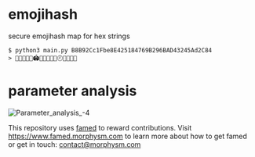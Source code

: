 # emojihash
secure emojihash map for hex strings
```
$ python3 main.py B8B92Cc1Fbe8E425184769B296BAD43245Ad2C84
> 🌙🔕🏒🍝🥁🏟🐽😳🌲🏈🍁🕘👶😠🧸💙
```
# parameter analysis 
![Parameter_analysis_-4](https://user-images.githubusercontent.com/61156799/157858715-baad27b4-6988-420c-8b13-be1f535b7fd6.png)

This repository uses [famed](https://famed.morphysm.com/boards/0kok0/emojihash) to reward contributions. Visit https://www.famed.morphysm.com to learn more about how to get famed or get in touch: contact@morphysm.com
